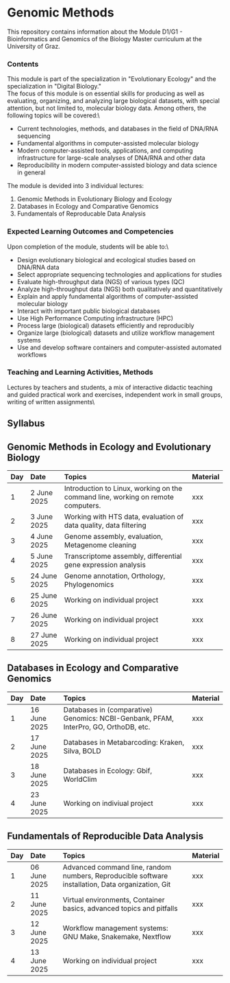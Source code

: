 # Genomic Methods

This repository contains information about the Module D1/G1 - Bioinformatics and Genomics of the Biology Master curriculum at the University of Graz.

### Contents

This module is part of the specialization in "Evolutionary Ecology" and the specialization in "Digital Biology."\
The focus of this module is on essential skills for producing as well as evaluating, organizing, and analyzing large biological datasets, with special attention, but not limited to, molecular biology data. Among others, the following topics will be covered:\
- Current technologies, methods, and databases in the field of DNA/RNA sequencing
- Fundamental algorithms in computer-assisted molecular biology
- Modern computer-assisted tools, applications, and computing infrastructure for large-scale analyses of DNA/RNA and other data
- Reproducibility in modern computer-assisted biology and data science in general

The module is devided into 3 individual lectures:

1. Genomic Methods in Evolutionary Biology and Ecology
2. Databases in Ecology and Comparative Genomics
3. Fundamentals of Reproducable Data Analysis

### Expected Learning Outcomes and Competencies

Upon completion of the module, students will be able to:\

- Design evolutionary biological and ecological studies based on DNA/RNA data
- Select appropriate sequencing technologies and applications for studies
- Evaluate high-throughput data (NGS) of various types (QC)
- Analyze high-throughput data (NGS) both qualitatively and quantitatively
- Explain and apply fundamental algorithms of computer-assisted molecular biology
- Interact with important public biological databases
- Use High Performance Computing infrastructure (HPC)
- Process large (biological) datasets efficiently and reproducibly
- Organize large (biological) datasets and utilize workflow management systems
- Use and develop software containers and computer-assisted automated workflows

### Teaching and Learning Activities, Methods

Lectures by teachers and students, a mix of interactive didactic teaching and guided practical work and exercises, independent work in small groups, writing of written assignments\


## Syllabus

## Genomic Methods in Ecology and Evolutionary Biology

| Day | Date | Topics | Material |
| :---- | :---- | :---- | :---- |
| 1 | 2 June 2025 | Introduction to Linux, working on the command line, working on remote computers. | xxx |
| 2 | 3 June 2025 | Working with HTS data, evaluation of data quality, data filtering | xxx |
| 3 | 4 June 2025 | Genome assembly, evaluation, Metagenome cleaning | xxx |
| 4 | 5 June 2025 | Transcriptome assembly, differential gene expression analysis | xxx |
| 5 | 24 June 2025 | Genome annotation, Orthology, Phylogenomics | xxx |
| 6 | 25 June 2025 | Working on individual project | xxx |
| 7 | 26 June 2025 | Working on individual project | xxx |
| 8 | 27 June 2025 | Working on individual project | xxx |

## Databases in Ecology and Comparative Genomics

| Day | Date | Topics | Material |
| :---- | :---- | :---- | :---- |
| 1 | 16 June 2025 | Databases in (comparative) Genomics: NCBI-Genbank, PFAM, InterPro, GO, OrthoDB, etc. | xxx |
| 2 | 17 June 2025 | Databases in Metabarcoding: Kraken, Silva, BOLD | xxx |
| 3 | 18 June 2025 | Databases in Ecology: Gbif, WorldClim | xxx |
| 4 | 23 June 2025 | Working on indiviual project | xxx |


## Fundamentals of Reproducible Data Analysis

| Day | Date | Topics | Material |
| :---- | :---- | :---- | :---- |
| 1 | 06 June 2025 | Advanced command line, random numbers, Reproducible software installation, Data organization, Git | xxx |
| 2 | 11 June 2025 | Virtual environments, Container basics, advanced topics and pitfalls | xxx |
| 3 | 12 June 2025 | Workflow management systems: GNU Make, Snakemake, Nextflow | xxx |
| 4 | 13 June 2025 | Working on individual project | xxx |



 
